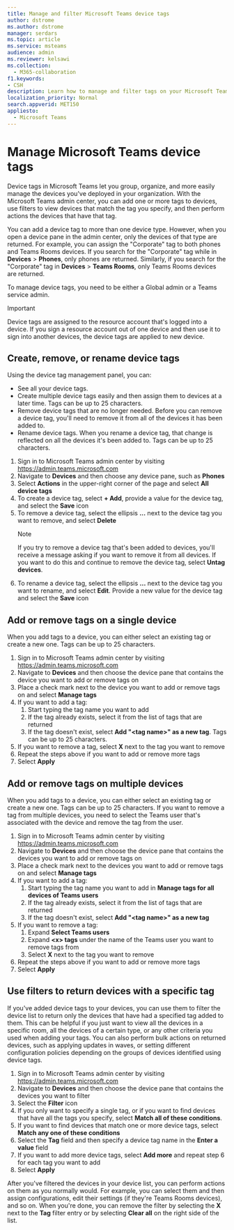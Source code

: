 ```yaml
---
title: Manage and filter Microsoft Teams device tags
author: dstrome
ms.author: dstrome
manager: serdars
ms.topic: article
ms.service: msteams
audience: admin
ms.reviewer: kelsawi
ms.collection: 
  - M365-collaboration
f1.keywords:
- CSH
description: Learn how to manage and filter tags on your Microsoft Teams devices.
localization_priority: Normal
search.appverid: MET150
appliesto: 
  - Microsoft Teams
---
```


# Manage Microsoft Teams device tags

Device tags in Microsoft Teams let you group, organize, and more easily manage the devices you've deployed in your organization. With the Microsoft Teams admin center, you can add one or more tags to devices, use filters to view devices that match the tag you specify, and then perform actions the devices that have that tag.

You can add a device tag to more than one device type. However, when you open a device pane in the admin center, only the devices of that type are returned. For example, you can assign the "Corporate" tag to both phones and Teams Rooms devices. If you search for the "Corporate" tag while in **Devices** > **Phones**, only phones are returned. Similarly, if you search for the "Corporate" tag in **Devices** > **Teams Rooms**, only Teams Rooms devices are returned.

To manage device tags, you need to be either a Global admin or a Teams service admin.

> [!IMPORTANT]
> Device tags are assigned to the resource account that's logged into a device. If you sign a resource account out of one device and then use it to sign into another devices, the device tags are applied to new device.

## Create, remove, or rename device tags

Using the device tag management panel, you can:

- See all your device tags.
- Create multiple device tags easily and then assign them to devices at a later time. Tags can be up to 25 characters.
- Remove device tags that are no longer needed. Before you can remove a device tag, you'll need to remove it from all of the devices it has been added to.
- Rename device tags. When you rename a device tag, that change is reflected on all the devices it's been added to. Tags can be up to 25 characters.

1. Sign in to Microsoft Teams admin center by visiting https://admin.teams.microsoft.com
2. Navigate to **Devices** and then choose any device pane, such as **Phones**
3. Select **Actions** in the upper-right corner of the page and select **All device tags**
4. To create a device tag, select **+ Add**, provide a value for the device tag, and select the **Save** icon
5. To remove a device tag, select the ellipsis **...** next to the device tag you want to remove, and select **Delete**
    > [!NOTE]
    > If you try to remove a device tag that's been added to devices, you'll receive a message asking if you want to remove it from all devices. If you want to do this and continue to remove the device tag, select **Untag devices**.
6. To rename a device tag, select the ellipsis **...** next to the device tag you want to rename, and select **Edit**. Provide a new value for the device tag and select the **Save** icon

## Add or remove tags on a single device

When you add tags to a device, you can either select an existing tag or create a new one. Tags can be up to 25 characters.

1. Sign in to Microsoft Teams admin center by visiting https://admin.teams.microsoft.com
2. Navigate to **Devices** and then choose the device pane that contains the device you want to add or remove tags on
3. Place a check mark next to the device you want to add or remove tags on and select **Manage tags**
4. If you want to add a tag:
    1. Start typing the tag name you want to add
    2. If the tag already exists, select it from the list of tags that are returned
    3. If the tag doesn't exist, select **Add "\<tag name>" as a new tag**. Tags can be up to 25 characters.
5. If you want to remove a tag, select **X** next to the tag you want to remove
6. Repeat the steps above if you want to add or remove more tags
7. Select **Apply**

## Add or remove tags on multiple devices

When you add tags to a device, you can either select an existing tag or create a new one. Tags can be up to 25 characters. If you want to remove a tag from multiple devices, you need to select the Teams user that's associated with the device and remove the tag from the user.

1. Sign in to Microsoft Teams admin center by visiting https://admin.teams.microsoft.com
2. Navigate to **Devices** and then choose the device pane that contains the devices you want to add or remove tags on
3. Place a check mark next to the devices you want to add or remove tags on and select **Manage tags**
4. If you want to add a tag:
    1. Start typing the tag name you want to add in **Manage tags for all devices of Teams users**
    2. If the tag already exists, select it from the list of tags that are returned
    3. If the tag doesn't exist, select **Add "\<tag name>" as a new tag**
5. If you want to remove a tag:
    1. Expand **Select Teams users**
    2. Expand **\<x> tags** under the name of the Teams user you want to remove tags from
    3. Select **X** next to the tag you want to remove
6. Repeat the steps above if you want to add or remove more tags
7. Select **Apply**

## Use filters to return devices with a specific tag

If you've added device tags to your devices, you can use them to filter the device list to return only the devices that have had a specified tag added to them. This can be helpful if you just want to view all the devices in a specific room, all the devices of a certain type, or any other criteria you used when adding your tags. You can also perform bulk actions on returned devices, such as applying updates in waves, or setting different configuration policies depending on the groups of devices identified using device tags.

1. Sign in to Microsoft Teams admin center by visiting https://admin.teams.microsoft.com
2. Navigate to **Devices** and then choose the device pane that contains the devices you want to filter
3. Select the **Filter** icon
4. If you only want to specify a single tag, or if you want to find devices that have all the tags you specify, select **Match all of these conditions**.
5. If you want to find devices that match one or more device tags, select **Match any one of these conditions**
6. Select the **Tag** field and then specify a device tag name in the **Enter a value** field
7. If you want to add more device tags, select **Add more** and repeat step 6 for each tag you want to add
8. Select **Apply**

After you've filtered the devices in your device list, you can perform actions on them as you normally would. For example, you can select them and then assign configurations, edit their settings (if they're Teams Rooms devices), and so on. When you're done, you can remove the filter by selecting the **X**  next to the **Tag** filter entry or by selecting **Clear all** on the right side of the list.
